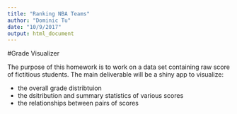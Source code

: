 ```yaml
---
title: "Ranking NBA Teams"
author: "Dominic Tu"
date: "10/9/2017"
output: html_document
---
```


#Grade Visualizer

The purpose of this homework is to work on a data set containing raw score of fictitious students. 
The main deliverable will be a shiny app to visualize:
- the overall grade distribtuion
- the dsitribution and summary statistics of various scores
- the relationships between pairs of scores 